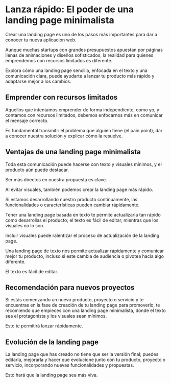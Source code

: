 # Lanza rápido: El poder de una landing page minimalista

Crear una landing page es uno de los pasos más importantes para dar a conocer tu nueva aplicación web.

Aunque muchas startups con grandes presupuestos apuestan por páginas llenas de animaciones y diseños sofisticados, la realidad para quienes emprendemos con recursos limitados es diferente.

Explora cómo una landing page sencilla, enfocada en el texto y una comunicación clara, puede ayudarte a lanzar tu producto más rápido y adaptarse mejor a los cambios.

## Emprender con recursos limitados

Aquellos que intentamos emprender de forma independiente, como yo, y contamos con recursos limitados, debemos enfocarnos más en comunicar el mensaje correcto.

Es fundamental transmitir el problema que alguien tiene (el pain point), dar a conocer nuestra solución y explicar cómo la resuelve.

## Ventajas de una landing page minimalista

Toda esta comunicación puede hacerse con texto y visuales mínimos, y el producto aún puede destacar.

Ser más directos en nuestra propuesta es clave.

Al evitar visuales, también podemos crear la landing page más rápido.

Si estamos desarrollando nuestro producto continuamente, las funcionalidades o características pueden cambiar rápidamente.

Tener una landing page basada en texto te permite actualizarla tan rápido como desarrollas el producto; el texto es fácil de editar, mientras que los visuales no lo son.

Incluir visuales puede ralentizar el proceso de actualización de la landing page.

Una landing page de texto nos permite actualizar rápidamente y comunicar mejor tu producto, incluso si este cambia de audiencia o pivotea hacia algo diferente.

El texto es fácil de editar.

## Recomendación para nuevos proyectos

Si estás comenzando un nuevo producto, proyecto o servicio y te encuentras en la fase de creación de tu landing page para promoverlo, te recomiendo que empieces con una landing page minimalista, donde el texto sea el protagonista y los visuales sean mínimos.

Esto te permitirá lanzar rápidamente.

## Evolución de la landing page

La landing page que has creado no tiene que ser la versión final; puedes editarla, mejorarla y hacer que evolucione junto con tu producto, proyecto o servicio, incorporando nuevas funcionalidades y propuestas.

Esto hará que la landing page sea más viva.
